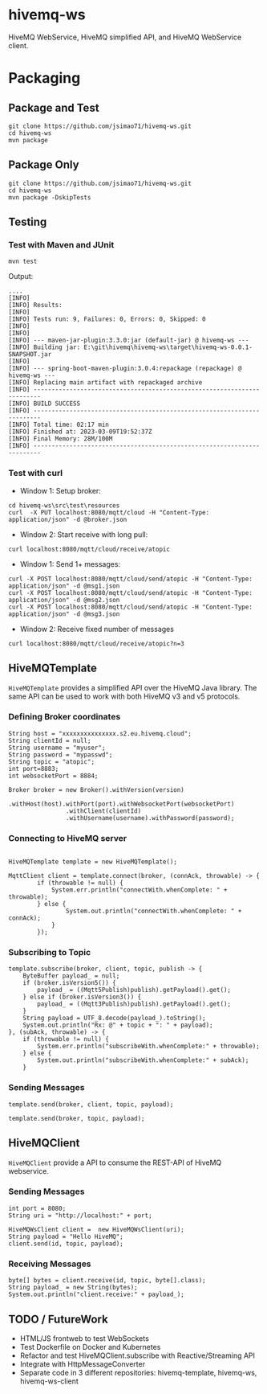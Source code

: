 # hivemq-ws

HiveMQ WebService, HiveMQ simplified API, and HiveMQ WebService client.


# Packaging

## Package and Test

```
git clone https://github.com/jsimao71/hivemq-ws.git
cd hivemq-ws
mvn package
```

## Package Only

```
git clone https://github.com/jsimao71/hivemq-ws.git
cd hivemq-ws
mvn package -DskipTests
```

## Testing

### Test with Maven and JUnit

```
mvn test
```

Output:

```
....
[INFO]
[INFO] Results:
[INFO]
[INFO] Tests run: 9, Failures: 0, Errors: 0, Skipped: 0
[INFO]
[INFO]
[INFO] --- maven-jar-plugin:3.3.0:jar (default-jar) @ hivemq-ws ---
[INFO] Building jar: E:\git\hivemq\hivemq-ws\target\hivemq-ws-0.0.1-SNAPSHOT.jar
[INFO]
[INFO] --- spring-boot-maven-plugin:3.0.4:repackage (repackage) @ hivemq-ws ---
[INFO] Replacing main artifact with repackaged archive
[INFO] ------------------------------------------------------------------------
[INFO] BUILD SUCCESS
[INFO] ------------------------------------------------------------------------
[INFO] Total time: 02:17 min
[INFO] Finished at: 2023-03-09T19:52:37Z
[INFO] Final Memory: 28M/100M
[INFO] ------------------------------------------------------------------------
```

### Test with curl

+ Window 1: Setup broker:

```
cd hivemq-ws\src\test\resources
curl  -X PUT localhost:8080/mqtt/cloud -H "Content-Type: application/json" -d @broker.json
```

+ Window 2: Start receive with long pull:

```
curl localhost:8080/mqtt/cloud/receive/atopic
```

+ Window 1: Send 1+ messages:

```
curl -X POST localhost:8080/mqtt/cloud/send/atopic -H "Content-Type: application/json" -d @msg1.json
curl -X POST localhost:8080/mqtt/cloud/send/atopic -H "Content-Type: application/json" -d @msg2.json
curl -X POST localhost:8080/mqtt/cloud/send/atopic -H "Content-Type: application/json" -d @msg3.json
```

+ Window 2: Receive fixed number of messages

```
curl localhost:8080/mqtt/cloud/receive/atopic?n=3
```


## HiveMQTemplate

`HiveMQTemplate` provides a simplified API over the HiveMQ Java library.
The same API can be used to work with both HiveMQ v3 and v5 protocols.


### Defining Broker coordinates

```
String host = "xxxxxxxxxxxxxxx.s2.eu.hivemq.cloud";
String clientId = null;
String username = "myuser";
String password = "mypasswd";
String topic = "atopic";
int port=8883;
int websocketPort = 8884;

Broker broker = new Broker().withVersion(version)
    			.withHost(host).withPort(port).withWebsocketPort(websocketPort)
    			.withClient(clientId)
    			.withUsername(username).withPassword(password);
```

### Connecting to HiveMQ server

```
    			
HiveMQTemplate template = new HiveMQTemplate();
		
MqttClient client = template.connect(broker, (connAck, throwable) -> {
		if (throwable != null) {
			System.err.println("connectWith.whenComplete: " + throwable);
		} else {
				System.out.println("connectWith.whenComplete: " + connAck);
			}
		});
```

### Subscribing to Topic

```
template.subscribe(broker, client, topic, publish -> {
	ByteBuffer payload_ = null;
	if (broker.isVersion5()) {
		payload_ = ((Mqtt5Publish)publish).getPayload().get();
	} else if (broker.isVersion3()) {
		payload_ = ((Mqtt3Publish)publish).getPayload().get();		
	}
	String payload = UTF_8.decode(payload_).toString();   
	System.out.println("Rx: @" + topic + ": " + payload);
}, (subAck, throwable) -> {
    if (throwable != null) {
    	System.err.println("subscribeWith.whenComplete:" + throwable);
    } else {
    	System.out.println("subscribeWith.whenComplete:" + subAck);
    }
```

### Sending Messages

```
template.send(broker, client, topic, payload);

template.send(broker, topic, payload);
```


## HiveMQClient

`HiveMQClient` provide a API to consume the REST-API of HiveMQ webservice.

### Sending Messages

```
int port = 8080;
String uri = "http://localhost:" + port;

HiveMQWsClient client =  new HiveMQWsClient(uri);
String payload = "Hello HiveMQ";		
client.send(id, topic, payload);
```

### Receiving Messages

```
byte[] bytes = client.receive(id, topic, byte[].class);
String payload_ = new String(bytes);
System.out.println("client.receive:" + payload_);
```

## TODO / FutureWork

+ HTML/JS frontweb to test WebSockets
+ Test Dockerfile on Docker and Kubernetes
+ Refactor and test HiveMQClient.subscribe with Reactive/Streaming API
+ Integrate with HttpMessageConverter
+ Separate code in 3 different repositories: hivemq-template, hivemq-ws, hivemq-ws-client




